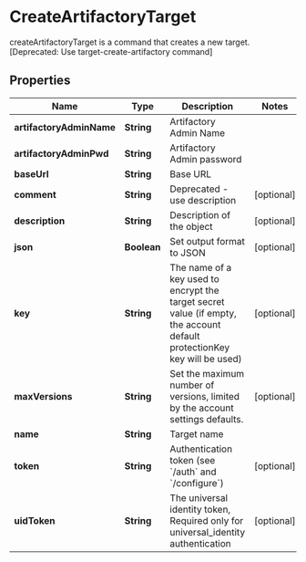 

# CreateArtifactoryTarget

createArtifactoryTarget is a command that creates a new target. [Deprecated: Use target-create-artifactory command]

## Properties

| Name | Type | Description | Notes |
|------------ | ------------- | ------------- | -------------|
|**artifactoryAdminName** | **String** | Artifactory Admin Name |  |
|**artifactoryAdminPwd** | **String** | Artifactory Admin password |  |
|**baseUrl** | **String** | Base URL |  |
|**comment** | **String** | Deprecated - use description |  [optional] |
|**description** | **String** | Description of the object |  [optional] |
|**json** | **Boolean** | Set output format to JSON |  [optional] |
|**key** | **String** | The name of a key used to encrypt the target secret value (if empty, the account default protectionKey key will be used) |  [optional] |
|**maxVersions** | **String** | Set the maximum number of versions, limited by the account settings defaults. |  [optional] |
|**name** | **String** | Target name |  |
|**token** | **String** | Authentication token (see &#x60;/auth&#x60; and &#x60;/configure&#x60;) |  [optional] |
|**uidToken** | **String** | The universal identity token, Required only for universal_identity authentication |  [optional] |



